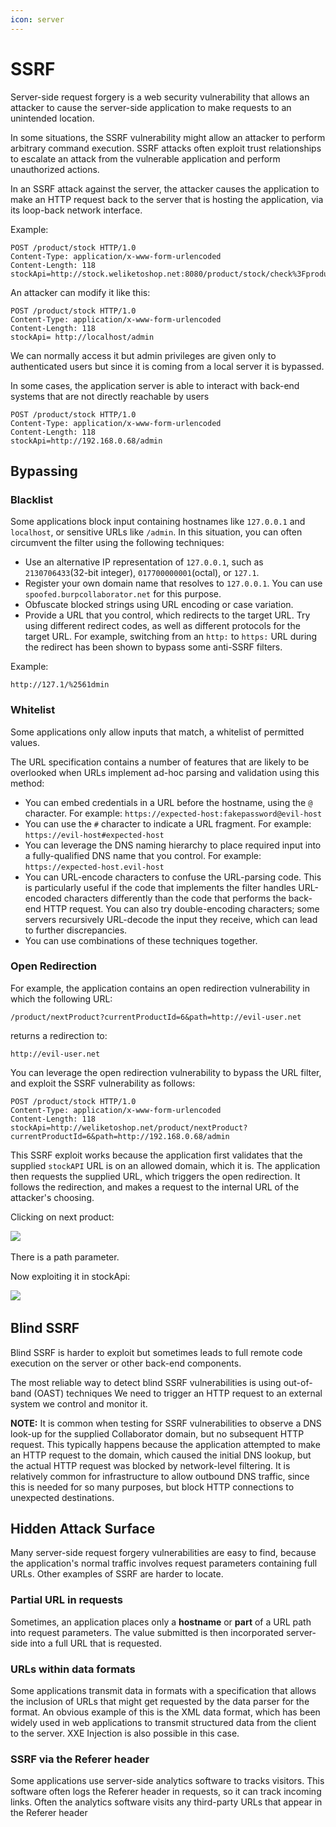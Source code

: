```yaml
---
icon: server
---
```


# SSRF

Server-side request forgery is a web security vulnerability that allows an attacker to cause the server-side application to make requests to an unintended location.

In some situations, the SSRF vulnerability might allow an attacker to perform arbitrary command execution. SSRF attacks often exploit trust relationships to escalate an attack from the vulnerable application and perform unauthorized actions.

In an SSRF attack against the server, the attacker causes the application to make an HTTP request back to the server that is hosting the application, via its loop-back network interface.

Example:

```http
POST /product/stock HTTP/1.0 
Content-Type: application/x-www-form-urlencoded 
Content-Length: 118 stockApi=http://stock.weliketoshop.net:8080/product/stock/check%3FproductId%3D6%26storeId%3D1
```

An attacker can modify it like this:

```http
POST /product/stock HTTP/1.0 
Content-Type: application/x-www-form-urlencoded 
Content-Length: 118 
stockApi= http://localhost/admin
```

We can normally access it but admin privileges are given only to authenticated users but since it is coming from a local server it is bypassed.

In some cases, the application server is able to interact with back-end systems that are not directly reachable by users

```http
POST /product/stock HTTP/1.0 
Content-Type: application/x-www-form-urlencoded 
Content-Length: 118 
stockApi=http://192.168.0.68/admin
```

## Bypassing

### Blacklist

Some applications block input containing hostnames like `127.0.0.1` and `localhost`, or sensitive URLs like `/admin`. In this situation, you can often circumvent the filter using the following techniques:

* Use an alternative IP representation of `127.0.0.1`, such as `2130706433`(32-bit integer), `017700000001`(octal), or `127.1`.
* Register your own domain name that resolves to `127.0.0.1`. You can use `spoofed.burpcollaborator.net` for this purpose.
* Obfuscate blocked strings using URL encoding or case variation.
* Provide a URL that you control, which redirects to the target URL. Try using different redirect codes, as well as different protocols for the target URL. For example, switching from an `http:` to `https:` URL during the redirect has been shown to bypass some anti-SSRF filters.

Example:

```http
http://127.1/%2561dmin
```

### Whitelist

Some applications only allow inputs that match, a whitelist of permitted values.

The URL specification contains a number of features that are likely to be overlooked when URLs implement ad-hoc parsing and validation using this method:

* You can embed credentials in a URL before the hostname, using the `@` character. For example: `https://expected-host:fakepassword@evil-host`
* You can use the `#` character to indicate a URL fragment. For example: `https://evil-host#expected-host`
* You can leverage the DNS naming hierarchy to place required input into a fully-qualified DNS name that you control. For example: `https://expected-host.evil-host`
* You can URL-encode characters to confuse the URL-parsing code. This is particularly useful if the code that implements the filter handles URL-encoded characters differently than the code that performs the back-end HTTP request. You can also try double-encoding characters; some servers recursively URL-decode the input they receive, which can lead to further discrepancies.
* You can use combinations of these techniques together.

### Open Redirection

For example, the application contains an open redirection vulnerability in which the following URL:

`/product/nextProduct?currentProductId=6&path=http://evil-user.net`

returns a redirection to:

`http://evil-user.net`

You can leverage the open redirection vulnerability to bypass the URL filter, and exploit the SSRF vulnerability as follows:

```http
POST /product/stock HTTP/1.0 
Content-Type: application/x-www-form-urlencoded 
Content-Length: 118 stockApi=http://weliketoshop.net/product/nextProduct?currentProductId=6&path=http://192.168.0.68/admin
```

This SSRF exploit works because the application first validates that the supplied `stockAPI` URL is on an allowed domain, which it is. The application then requests the supplied URL, which triggers the open redirection. It follows the redirection, and makes a request to the internal URL of the attacker's choosing.

Clicking on next product:&#x20;

﻿﻿![](app://3af3a0ef6654345ff77d177aeb54c472c642/home/aditya/Documents/Obsidian/Beyond%20OSCP/Web%20Exploitation/Images/SSRF.png?1731387398255)

There is a path parameter.

Now exploiting it in stockApi:&#x20;

﻿![](app://3af3a0ef6654345ff77d177aeb54c472c642/home/aditya/Documents/Obsidian/Beyond%20OSCP/Web%20Exploitation/Images/SSRF-1.png?1731387561674)

## Blind SSRF

Blind SSRF is harder to exploit but sometimes leads to full remote code execution on the server or other back-end components.

The most reliable way to detect blind SSRF vulnerabilities is using out-of-band (OAST) techniques We need to trigger an HTTP request to an external system we control and monitor it.

**NOTE:** It is common when testing for SSRF vulnerabilities to observe a DNS look-up for the supplied Collaborator domain, but no subsequent HTTP request. This typically happens because the application attempted to make an HTTP request to the domain, which caused the initial DNS lookup, but the actual HTTP request was blocked by network-level filtering. It is relatively common for infrastructure to allow outbound DNS traffic, since this is needed for so many purposes, but block HTTP connections to unexpected destinations.

## Hidden Attack Surface

Many server-side request forgery vulnerabilities are easy to find, because the application's normal traffic involves request parameters containing full URLs. Other examples of SSRF are harder to locate.

### Partial URL in requests

Sometimes, an application places only a **hostname** or **part** of a URL path into request parameters. The value submitted is then incorporated server-side into a full URL that is requested.

### URLs within data formats

Some applications transmit data in formats with a specification that allows the inclusion of URLs that might get requested by the data parser for the format. An obvious example of this is the XML data format, which has been widely used in web applications to transmit structured data from the client to the server. XXE Injection is also possible in this case.

### SSRF via the Referer header

Some applications use server-side analytics software to tracks visitors. This software often logs the Referer header in requests, so it can track incoming links. Often the analytics software visits any third-party URLs that appear in the Referer header
